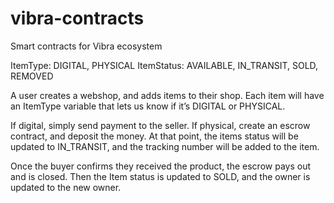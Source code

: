# vibra-contracts
Smart contracts for Vibra ecosystem

ItemType: DIGITAL, PHYSICAL
ItemStatus: AVAILABLE, IN_TRANSIT, SOLD, REMOVED

A user creates a webshop, and adds items to their shop. Each item will have an ItemType variable that lets us know if it’s DIGITAL or PHYSICAL.

If digital, simply send payment to the seller. If physical, create an escrow contract, and deposit the money. At that point, the items status will be updated to IN_TRANSIT, and the tracking number will be added to the item.



Once the buyer confirms they received the product, the escrow pays out and is closed. Then the Item status is updated to SOLD, and the owner is updated to the new owner.
